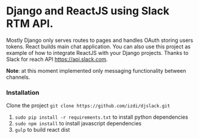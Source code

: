 # Django and ReactJS using Slack RTM API. 

Mostly Django only serves routes to pages and handles OAuth storing users tokens.
React builds main chat application. You can also use this project as example of how to integrate ReactJS with your Django projects.
Thanks to Slack for reach API https://api.slack.com.

**Note**: at this moment implemented only messaging functionality between channels.  

### Installation 

Clone the project `git clone https://github.com/izdi/djslack.git`

1. `sudo pip install -r requirements.txt` to install python dependencies
2. `sudo npm install` to install javascript dependencies
3. `gulp` to build react dist
